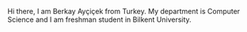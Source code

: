 Hi there, I am Berkay Ayçiçek from Turkey.
My department is Computer Science and I am freshman student in Bilkent University.
